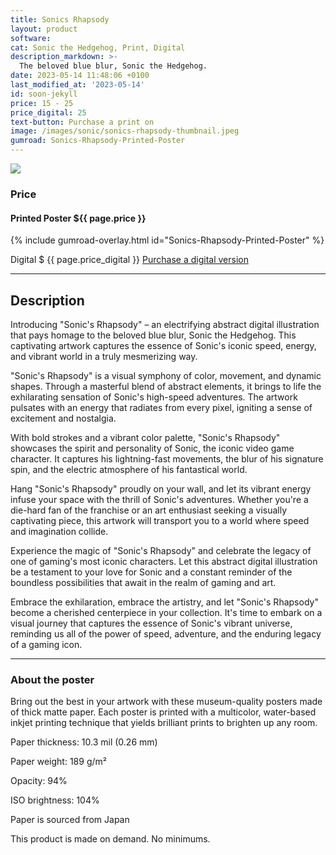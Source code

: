 ```yaml
---
title: Sonics Rhapsody
layout: product
software: 
cat: Sonic the Hedgehog, Print, Digital
description_markdown: >-
  The beloved blue blur, Sonic the Hedgehog.
date: 2023-05-14 11:48:06 +0100
last_modified_at: '2023-05-14'
id: soon-jekyll
price: 15 - 25
price_digital: 25
text-button: Purchase a print on
image: /images/sonic/sonics-rhapsody-thumbnail.jpeg
gumroad: Sonics-Rhapsody-Printed-Poster
---
```

<a href="https://wooley.gumroad.com/l/Sonics-Rhapsody-Printed-Poster" class="no-underline pv2 grow db"><img class="w-100" src="{{site.baseurl}}/images/sonic/enhanced-matte-paper-poster-(in)-20x30-front-648cd4da9acda.png"></a>

### Price
<h4 itemprop="priceCurrency" content="USD">Printed Poster $<span itemprop="price" content="{{ page.price }}">{{ page.price }}</span></h4>

{% include gumroad-overlay.html id="Sonics-Rhapsody-Printed-Poster" %}

<p itemprop="priceCurrency" content="USD">Digital $
  <span itemprop="price" content="{{ page.price_digital }}">{{ page.price_digital }}</span>
  <a href="https://wooley.gumroad.com/l/SonicsRhapsody">Purchase a digital version</a>
</p>
<hr>

## Description
Introducing "Sonic's Rhapsody" – an electrifying abstract digital illustration that pays homage to the beloved blue blur, Sonic the Hedgehog. This captivating artwork captures the essence of Sonic's iconic speed, energy, and vibrant world in a truly mesmerizing way.

"Sonic's Rhapsody" is a visual symphony of color, movement, and dynamic shapes. Through a masterful blend of abstract elements, it brings to life the exhilarating sensation of Sonic's high-speed adventures. The artwork pulsates with an energy that radiates from every pixel, igniting a sense of excitement and nostalgia.

With bold strokes and a vibrant color palette, "Sonic's Rhapsody" showcases the spirit and personality of Sonic, the iconic video game character. It captures his lightning-fast movements, the blur of his signature spin, and the electric atmosphere of his fantastical world.

Hang "Sonic's Rhapsody" proudly on your wall, and let its vibrant energy infuse your space with the thrill of Sonic's adventures. Whether you're a die-hard fan of the franchise or an art enthusiast seeking a visually captivating piece, this artwork will transport you to a world where speed and imagination collide.

Experience the magic of "Sonic's Rhapsody" and celebrate the legacy of one of gaming's most iconic characters. Let this abstract digital illustration be a testament to your love for Sonic and a constant reminder of the boundless possibilities that await in the realm of gaming and art.

Embrace the exhilaration, embrace the artistry, and let "Sonic's Rhapsody" become a cherished centerpiece in your collection. It's time to embark on a visual journey that captures the essence of Sonic's vibrant universe, reminding us all of the power of speed, adventure, and the enduring legacy of a gaming icon.

<hr>

### About the poster
Bring out the best in your artwork with these museum-quality posters made of thick matte paper. Each poster is printed with a multicolor, water-based inkjet printing technique that yields brilliant prints to brighten up any room.

Paper thickness: 10.3 mil (0.26 mm)

Paper weight: 189 g/m²

Opacity: 94%

ISO brightness: 104%

Paper is sourced from Japan

This product is made on demand. No minimums.